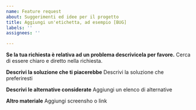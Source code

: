 ```yaml
---
name: Feature request
about: Suggerimenti ed idee per il progetto
title: Aggiungi un'etichetta, ad esempio [BUG]
labels: ''
assignees: ''

---
```


**Se la tua richiesta è relativa ad un problema descrivicela per favore.**
Cerca di essere chiaro e diretto nella richiesta.

**Descrivi la soluzione che ti piacerebbe**
Descrivi la soluzione che preferiresti

**Descrivi le alternative considerate**
Aggiungi un elenco di alternative

**Altro materiale**
Aggiungi screensho o link

